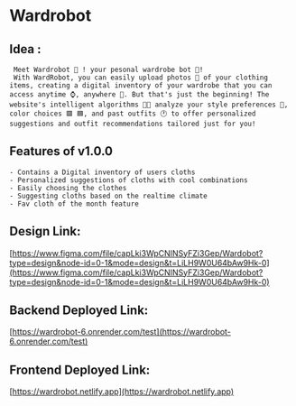 # Wardrobot

## Idea :
     Meet Wardrobot 👗 ! your pesonal wardrobe bot 🤖!
     With WardRobot, you can easily upload photos 📸 of your clothing items, creating a digital inventory of your wardrobe that you can access anytime ⌚️, anywhere 🎢. But that's just the beginning! The website's intelligent algorithms 🤖✨ analyze your style preferences 👔, color choices 🟥 🟦, and past outfits 🕐 to offer personalized suggestions and outfit recommendations tailored just for you!

## Features of v1.0.0
    - Contains a Digital inventory of users cloths
    - Personalized suggestions of cloths with cool combinations
    - Easily choosing the clothes 
    - Suggesting cloths based on the realtime climate
    - Fav cloth of the month feature
## Design Link:

[https://www.figma.com/file/capLki3WpCNINSyFZi3Gep/Wardobot?type=design&node-id=0-1&mode=design&t=LiLH9W0U64bAw9Hk-0](https://www.figma.com/file/capLki3WpCNINSyFZi3Gep/Wardobot?type=design&node-id=0-1&mode=design&t=LiLH9W0U64bAw9Hk-0)

## Backend Deployed Link:

[https://wardrobot-6.onrender.com/test](https://wardrobot-6.onrender.com/test)

## Frontend Deployed Link:

[https://wardrobot.netlify.app](https://wardrobot.netlify.app)